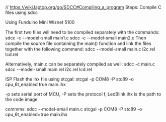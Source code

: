 // https://wiki.laptop.org/go/SDCC#Compiling_a_program
Steps:
Compile C files using sdcc

Using Funduino Mini Wiznet 5100

The ﬁrst two ﬁles will need to be compiled separately with the commands:
sdcc -c --model-small main1.c
sdcc -c --model-small main2.c
Then compile the source ﬁle containing the main() function and link the ﬁles together with the following command:
sdcc --model-small main.c i2c.rel lcd.rel 

Alternatively, main.c can be separately compiled as well:
sdcc -c main.c
sdcc --model-small main.rel i2c.rel lcd.rel 


ISP Flash the ihx file using stcgal:
stcgal -p COM8 -P stc89 -o cpu_6t_enabled true  main.ihx

-p sets serial port of MCU, -P sets the protocol f, LedBlink.ihx is the path to the code image


commms:
sdcc --model-small main.c
stcgal -p COM8 -P stc89 -o cpu_6t_enabled=true  main.ihx
